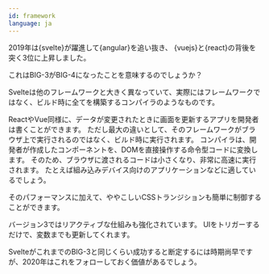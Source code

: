 ```yaml
---
id: framework
language: ja
---
```


2019年は{svelte}が躍進して{angular}を追い抜き、
{vuejs}と{react}の背後を突く3位に上昇しました。

これはBIG-3がBIG-4になったことを意味するのでしょうか？

Svelteは他のフレームワークと大きく異なっていて、実際にはフレームワークではなく、ビルド時に全てを構築するコンパイラのようなものです。

ReactやVue同様に、データが変更されたときに画面を更新するアプリを開発者は書くことができます。
ただし最大の違いとして、そのフレームワークがブラウザ上で実行されるのではなく、ビルド時に実行されます。
コンパイラは、開発者が作成したコンポーネントを、DOMを直接操作する命令型コードに変換します。
そのため、ブラウザに渡されるコードは小さくなり、非常に高速に実行されます。
たとえば組み込みデバイス向けのアプリケーションなどに適しているでしょう。

そのパフォーマンスに加えて、ややこしいCSSトランジションも簡単に制御することができます。

バージョン3ではリアクティブな仕組みも強化されています。
UIをトリガーするだけで、変数までも更新してくれます。

SvelteがこれまでのBIG-3と同じくらい成功すると断定するには時期尚早ですが、2020年はこれをフォローしておく価値があるでしょう。
